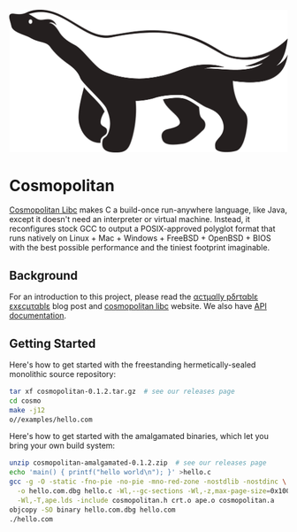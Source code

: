 ![Cosmopolitan Honeybadger](usr/share/img/honeybadger.png)

# Cosmopolitan

[Cosmopolitan Libc](https://justine.lol/cosmopolitan/index.html) makes C
a build-once run-anywhere language, like Java, except it doesn't need an
interpreter or virtual machine. Instead, it reconfigures stock GCC to
output a POSIX-approved polyglot format that runs natively on Linux +
Mac + Windows + FreeBSD + OpenBSD + BIOS with the best possible
performance and the tiniest footprint imaginable.

## Background

For an introduction to this project, please read the [αcτµαlly pδrταblε
εxεcµταblε](https://justine.lol/ape.html) blog post and [cosmopolitan
libc](https://justine.lol/cosmopolitan/index.html) website. We also have
[API documentation](https://justine.lol/cosmopolitan/documentation.html).

## Getting Started

Here's how to get started with the freestanding hermetically-sealed
monolithic source repository:

```sh
tar xf cosmopolitan-0.1.2.tar.gz  # see our releases page
cd cosmo
make -j12
o//examples/hello.com
```

Here's how to get started with the amalgamated binaries, which let you
bring your own build system:

```sh
unzip cosmopolitan-amalgamated-0.1.2.zip  # see our releases page
echo 'main() { printf("hello world\n"); }' >hello.c
gcc -g -O -static -fno-pie -no-pie -mno-red-zone -nostdlib -nostdinc \
  -o hello.com.dbg hello.c -Wl,--gc-sections -Wl,-z,max-page-size=0x1000 -fuse-ld=bfd \
  -Wl,-T,ape.lds -include cosmopolitan.h crt.o ape.o cosmopolitan.a
objcopy -SO binary hello.com.dbg hello.com
./hello.com
```
